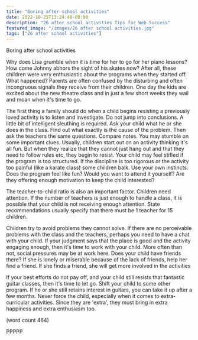```yaml
---
title: "Boring after school activities"
date: 2022-10-25T13:24:48-08:00
description: "26 after school activities Tips for Web Success"
featured_image: "/images/26 after school activities.jpg"
tags: ["26 after school activities"]
---
```


Boring after school activities

Why does Lisa grumble when it is time for her to go for her piano lessons?
How come Johnny abhors the sight of his skates now? After all, these 
children were very enthusiastic about the programs when they started off. 
What happened? Parents are often confused by the disturbing and often 
incongruous signals they receive from their children. One day the kids are 
excited about the new theatre class and in just a few short weeks they 
wail and moan when it's time to go.

The first thing a family should do when a child begins resisting a 
previously loved activity is to listen and investigate. Do not jump into 
conclusions. A little bit of intelligent sleuthing is required. Ask your 
child what he or she does in the class. Find out what exactly is the cause 
of the problem. Then ask the teachers the same questions. Compare notes. 
You may stumble on some important clues. Usually, children start out on an 
activity thinking it's all fun. But when they realize that they cannot 
just hang out and that they need to follow rules etc, they begin to 
resist. Your child may feel stifled if the program is too structured. If 
the discipline is too rigorous or the activity too painful (like a karate 
class) some children balk.  Use your own instincts. Does the program feel 
like fun? Would you want to attend it yourself? Are they offering enough 
motivation to keep the child interested?

The teacher-to-child ratio is also an important factor. Children need 
attention. If the number of teachers is just enough to handle a class, it 
is possible that your child is not receiving enough attention. State 
recommendations usually specify that there must be 1 teacher for 15 
children. 

Children try to avoid problems they cannot solve. If there are no 
perceivable problems with the class and the teachers, perhaps you need to 
have a chat with your child. If your judgment says that the place is good 
and the activity engaging enough, then it's time to work with your child. 
More often than not, social pressures may be at work here. Does your child 
have friends there? If she is lonely or miserable because of the lack of 
friends, help her find a friend. If she finds a friend, she will get more 
involved in the activities 

If your best efforts do not pay off, and your child still resists that 
fantastic guitar classes, then it's time to let go. Shift your child to 
some other program. If he or she still retains interest in guitars, you 
can take it up after a few months. Never force the child, especially when 
it comes to extra-curricular activities. Since they are 'extra', they must 
bring in extra happiness and extra enthusiasm too. 

(word count 464)

PPPPP
